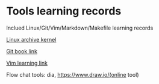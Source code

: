 # Tools learning records

Inclued Linux/Git/Vim/Markdown/Makefile learning records

[Linux archive kernel](http://archive.kernel.org/)

[Git book link](https://git-scm.com/book/en/v2)

[Vim learning link](http://vimcasts.org/categories/)

Flow chat tools: dia, https://www.draw.io/(online tool)
